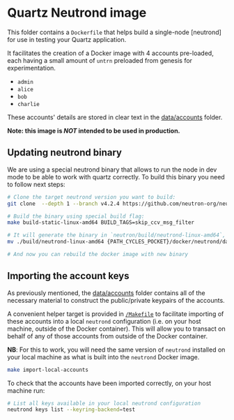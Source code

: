 # Quartz Neutrond image

This folder contains a `Dockerfile` that helps build a single-node [neutrond]
for use in testing your Quartz application.

It facilitates the creation of a Docker image with 4 accounts pre-loaded, each
having a small amount of `untrn` preloaded from genesis for experimentation.

- `admin`
- `alice`
- `bob`
- `charlie`

These accounts' details are stored in clear text in the [data/accounts](./data/accounts/)
folder.

**Note: this image is _NOT_ intended to be used in production.**

## Updating neutrond binary

We are using a special neutrond binary that allows to run the node in dev mode to be able to work with quartz correctly. To build this binary you need to follow next steps:

```bash
# Clone the target neutrond version you want to build:
git clone  --depth 1 --branch v4.2.4 https://github.com/neutron-org/neutron.git /neutron && cd ./neutron

# Build the binary using special build flag:
make build-static-linux-amd64 BUILD_TAGS=skip_ccv_msg_filter

# It will generate the binary in `neutron/build/neutrond-linux-amd64`, copy that file:
mv ./build/neutrond-linux-amd64 {PATH_CYCLES_POCKET}/docker/neutrond/data/neutrond

# And now you can rebuild the docker image with new binary

```

## Importing the account keys

As previously mentioned, the [data/accounts](./data/accounts/) folder contains all of
the necessary material to construct the public/private keypairs of the accounts.

A convenient helper target is provided in [`/Makefile`](./Makefile) to facilitate
importing of these accounts into a local `neutrond` configuration (i.e. on your
host machine, outside of the Docker container). This will allow you to transact
on behalf of any of those accounts from outside of the Docker container.

**NB**: For this to work, you will need the same version of `neutrond` installed on
your local machine as what is built into the `neutrond` Docker image.

```bash
make import-local-accounts
```

To check that the accounts have been imported correctly, on your host machine
run:

```bash
# List all keys available in your local neutrond configuration
neutrond keys list --keyring-backend=test
```
